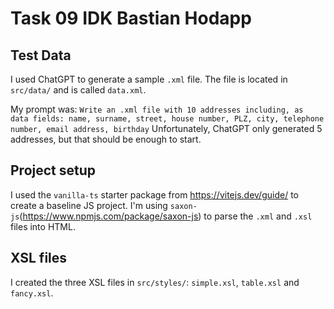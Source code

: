 # Task 09 IDK Bastian Hodapp

## Test Data

I used ChatGPT to generate a sample `.xml` file. The file is located in `src/data/` and is called `data.xml`.

My prompt was: `Write an .xml file with 10 addresses including, as data fields: name, surname, street, house number, PLZ, city, telephone number, email address, birthday`
Unfortunately, ChatGPT only generated 5 addresses, but that should be enough to start.

## Project setup

I used the `vanilla-ts` starter package from <https://vitejs.dev/guide/> to create a baseline JS project.
I'm using `saxon-js`(<https://www.npmjs.com/package/saxon-js>) to parse the `.xml` and `.xsl` files into HTML.

## XSL files

I created the three XSL files in `src/styles/`: `simple.xsl`, `table.xsl` and `fancy.xsl`.
